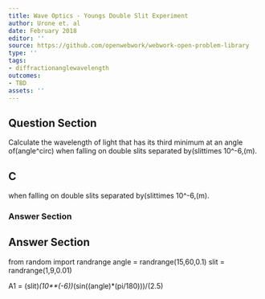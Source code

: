 ```yaml
---
title: Wave Optics - Youngs Double Slit Experiment
author: Urone et. al
date: February 2018
editor: ''
source: https://github.com/openwebwork/webwork-open-problem-library
type: ''
tags:
- diffractionanglewavelength
outcomes:
- TBD
assets: ''
---
```


## Question Section 

Calculate the wavelength of light that has its third minimum at an angle of(angle^circ) when falling on double slits separated by(slittimes 10^-6,(m).

## C
when falling on double slits separated by(slittimes 10^-6,(m).
### Answer Section


## Answer Section

from random import randrange
angle = randrange(15,60,0.1)
slit = randrange(1,9,0.01)

A1 = (slit)*(10**(-6))*(sin((angle)*(pi/180)))/(2.5)